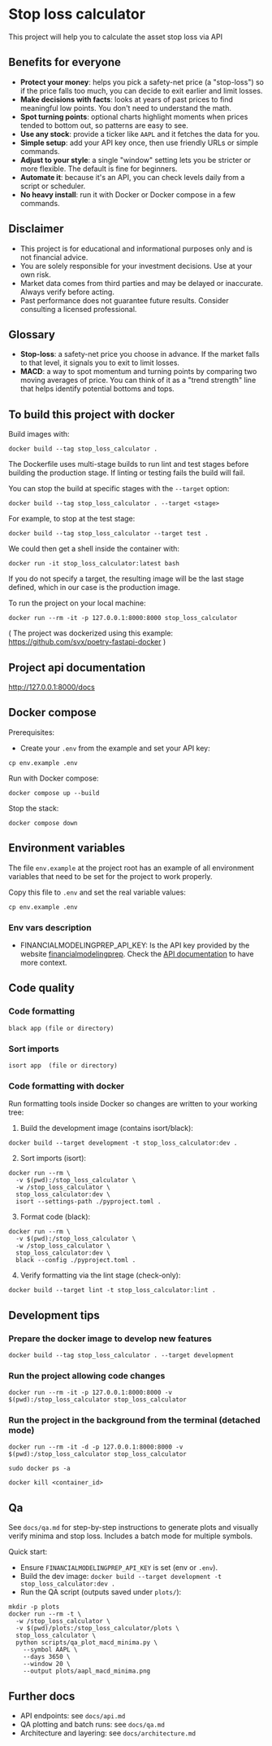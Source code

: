 # Stop loss calculator

This project will help you to calculate the asset stop loss via API

## Benefits for everyone

- **Protect your money**: helps you pick a safety-net price (a "stop-loss") so if the price falls too much, you can decide to exit earlier and limit losses.
- **Make decisions with facts**: looks at years of past prices to find meaningful low points. You don't need to understand the math.
- **Spot turning points**: optional charts highlight moments when prices tended to bottom out, so patterns are easy to see.
- **Use any stock**: provide a ticker like `AAPL` and it fetches the data for you.
- **Simple setup**: add your API key once, then use friendly URLs or simple commands.
- **Adjust to your style**: a single "window" setting lets you be stricter or more flexible. The default is fine for beginners.
- **Automate it**: because it's an API, you can check levels daily from a script or scheduler.
- **No heavy install**: run it with Docker or Docker compose in a few commands.

## Disclaimer

- This project is for educational and informational purposes only and is not financial advice.
- You are solely responsible for your investment decisions. Use at your own risk.
- Market data comes from third parties and may be delayed or inaccurate. Always verify before acting.
- Past performance does not guarantee future results. Consider consulting a licensed professional.

## Glossary

- **Stop-loss**: a safety-net price you choose in advance. If the market falls to that level, it signals you to exit to limit losses.
- **MACD**: a way to spot momentum and turning points by comparing two moving averages of price. You can think of it as a "trend strength" line that helps identify potential bottoms and tops.

## To build this project with docker

Build images with:

```shell
docker build --tag stop_loss_calculator .
```

The Dockerfile uses multi-stage builds to run lint and test stages before building the production stage.
If linting or testing fails the build will fail.

You can stop the build at specific stages with the `--target` option:

```shell
docker build --tag stop_loss_calculator . --target <stage>
```

For example, to stop at the test stage:

```shell
docker build --tag stop_loss_calculator --target test .
```

We could then get a shell inside the container with:

```shell
docker run -it stop_loss_calculator:latest bash
```

If you do not specify a target, the resulting image will be the last stage defined, which in our case is the production image.

To run the project on your local machine:

```shell
docker run --rm -it -p 127.0.0.1:8000:8000 stop_loss_calculator
```

( The project was dockerized using this example: <https://github.com/svx/poetry-fastapi-docker> )

## Project api documentation

http://127.0.0.1:8000/docs

## Docker compose

Prerequisites:
- Create your `.env` from the example and set your API key:
```shell
cp env.example .env
```

Run with Docker compose:
```shell
docker compose up --build
```

Stop the stack:
```shell
docker compose down
```

## Environment variables
The file `env.example` at the project root has an example of all environment variables that need to be set for the project to work properly.

Copy this file to `.env` and set the real variable values:
```shell
cp env.example .env
```

### Env vars description
* FINANCIALMODELINGPREP_API_KEY: Is the API key provided by the website [financialmodelingprep](https://site.financialmodelingprep.com/). Check the [API documentation](https://site.financialmodelingprep.com/developer/docs) to have more context.



## Code quality

### Code formatting
```shell
black app (file or directory)
```
### Sort imports
```shell
isort app  (file or directory)
```

### Code formatting with docker

Run formatting tools inside Docker so changes are written to your working tree:

1. Build the development image (contains isort/black):
```shell
docker build --target development -t stop_loss_calculator:dev .
```

2. Sort imports (isort):
```shell
docker run --rm \
  -v $(pwd):/stop_loss_calculator \
  -w /stop_loss_calculator \
  stop_loss_calculator:dev \
  isort --settings-path ./pyproject.toml .
```

3. Format code (black):
```shell
docker run --rm \
  -v $(pwd):/stop_loss_calculator \
  -w /stop_loss_calculator \
  stop_loss_calculator:dev \
  black --config ./pyproject.toml .
```

4. Verify formatting via the lint stage (check-only):
```shell
docker build --target lint -t stop_loss_calculator:lint .
```

## Development tips

### Prepare the docker image to develop new features
```shell
docker build --tag stop_loss_calculator . --target development
```

### Run the project allowing code changes
```shell
docker run --rm -it -p 127.0.0.1:8000:8000 -v $(pwd):/stop_loss_calculator stop_loss_calculator
```

### Run the project in the background from the terminal (detached mode)
```shell
docker run --rm -it -d -p 127.0.0.1:8000:8000 -v $(pwd):/stop_loss_calculator stop_loss_calculator
```
```shell
sudo docker ps -a
```
```shell
docker kill <container_id>
```

## Qa

See `docs/qa.md` for step-by-step instructions to generate plots and visually verify minima and stop loss. Includes a batch mode for multiple symbols.

Quick start:
- Ensure `FINANCIALMODELINGPREP_API_KEY` is set (env or `.env`).
- Build the dev image: `docker build --target development -t stop_loss_calculator:dev .`
- Run the QA script (outputs saved under `plots/`):
```shell
mkdir -p plots
docker run --rm -t \
  -w /stop_loss_calculator \
  -v $(pwd)/plots:/stop_loss_calculator/plots \
  stop_loss_calculator \
  python scripts/qa_plot_macd_minima.py \
    --symbol AAPL \
    --days 3650 \
    --window 20 \
    --output plots/aapl_macd_minima.png
```

## Further docs

- API endpoints: see `docs/api.md`
- QA plotting and batch runs: see `docs/qa.md`
- Architecture and layering: see `docs/architecture.md`
